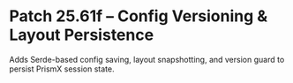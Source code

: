 # Patch 25.61f – Config Versioning & Layout Persistence

Adds Serde-based config saving, layout snapshotting, and version guard to persist PrismX session state.
